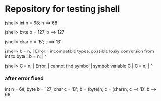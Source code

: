 # Repository for testing jshell
jshell> int n = 68;
n ==> 68

jshell> byte b = 127;
b ==> 127

jshell> char c = 'B';
c ==> 'B'

jshell> b = n;
|  Error:
|  incompatible types: possible lossy conversion from int to byte
|  b = n;
|      ^

jshell> C = n;
|  Error:
|  cannot find symbol
|    symbol:   variable C
|  C = n;
|  ^
### after error fixed
int n = 68;
byte b = 127;
char c = 'B';
b = (byte)n;
c = (char)n;
c ==> 'D'
b ==> 68

